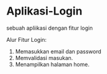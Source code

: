 # Aplikasi-Login
sebuah apliikasi dengan fitur login

Alur Fitur Login:
1. Memasukkan email dan password
2. Memvalidasi masukan.
3. Menampilkan halaman home.
